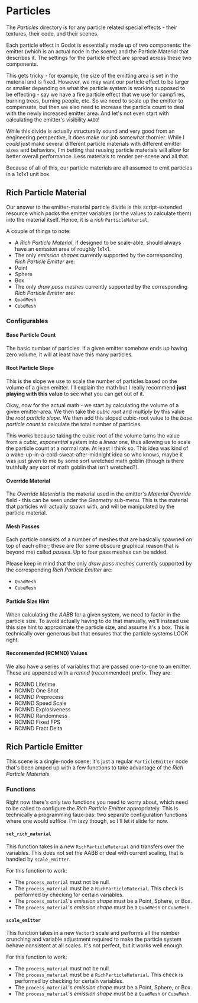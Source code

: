 # Particles
The *Particles* directory is for any particle related special effects - their textures, their code, and their scenes.

Each particle effect in Godot is essentially made up of two components: the emitter (which is an actual node in the scene) and the Particle Material that describes it. The settings for the particle effect are spread across these two components.

This gets tricky - for example, the size of the emitting area is set in the material and is fixed. However, we may want our particle effect to be larger or smaller depending on what the particle system is working supposed to be effecting - say we have a fire particle effect that we use for campfires, burning trees, burning people, etc. So we need to scale up the emitter to compensate, but then we also need to increase the particle count to deal with the newly increased emitter area. And let's not even start with calculating the emitter's visibility `AABB`!

While this divide is actually structurally sound and very good from an engineering perspective, it does make our job somewhat thornier. While I *could* just make several different particle materials with different emitter sizes and behaviors, I'm betting that reusing particle materials will allow for better overall performance. Less materials to render per-scene and all that.

Because of all of this, our particle materials are all assumed to emit particles in a 1x1x1 unit box.

## Rich Particle Material
Our answer to the emitter-material particle divide is this script-extended resource which packs the emitter variables (or the values to calculate them) into the material itself. Hence, it is a *rich* `ParticleMaterial`.

A couple of things to note:

- A *Rich Particle Material*, if designed to be scale-able, should always have an emission area of roughly 1x1x1.
- The only *emission shapes* currently supported by the corresponding *Rich Particle Emitter* are:
 - Point
 - Sphere
 - Box
- The only *draw pass meshes* currently supported by the corresponding *Rich Particle Emitter* are:
 - `QuadMesh`
 - `CubeMesh`


### Configurables
#### Base Particle Count
The basic number of particles. If a given emitter somehow ends up having zero volume, it will at least have this many particles.

#### Root Particle Slope
This is the slope we use to scale the number of particles based on the volume of a given emitter. I'll explain the math but I really recommend **just playing with this value** to see what you can get out of it.

Okay, now for the actual math - we start by calculating the volume of a given emitter-area. We then take the *cubic root* and multiply by this value the *root particle slope*. We then add this sloped cubic-root value to the *base particle count* to calculate the total number of particles.

This works because taking the cubic root of the volume turns the value from a *cubic, exponential* system into a *linear* one, thus allowing us to scale the particle count at a normal rate. At least I think so. This idea was kind of a wake-up-in-a-cold-sweat-after-midnight idea so who knows, maybe it was just given to me by some sort wretched math goblin (though is there truthfully any sort of math goblin that isn't wretched?).

#### Override Material
The *Override Material* is the material used in the emitter's *Material Override* field - this can be seen under the *Geometry* sub-menu. This is the material that particles will actually spawn with, and will be manipulated by the particle material.

#### Mesh Passes
Each particle consists of a number of meshes that are basically spawned on top of each other; these are (for some obscure graphical reason that is beyond me) called *passes*. Up to four pass meshes can be added.

Please keep in mind that the only *draw pass meshes* currently supported by the corresponding *Rich Particle Emitter* are:
 - `QuadMesh`
 - `CubeMesh`

#### Particle Size Hint
When calculating the *AABB* for a given system, we need to factor in the particle
size. To avoid actually having to do that manually, we'll instead use this size hint to approximate the particle size, and assume it's a box. This is technically over-generous but that ensures that the particle systems LOOK right.

#### Recommended (RCMND) Values
We also have a series of variables that are passed one-to-one to an emitter. These are appended with a *rcmnd* (recommended) prefix. They are:

- RCMND Lifetime
- RCMND One Shot
- RCMND Preprocess
- RCMND Speed Scale
- RCMND Explosiveness
- RCMND Randomness
- RCMND Fixed FPS
- RCMND Fract Delta

## Rich Particle Emitter
This scene is a single-node scene; it's just a regular `ParticleEmitter` node that's been amped up with a few functions to take advantage of the *Rich Particle Materials*.

### Functions

Right now there's only two functions you need to worry about, which need to be called to configure the *Rich Particle Emitter* appropriately. This is technically a programming faux-pas: two separate configuration functions where one would suffice. I'm lazy though, so I'll let it slide for now.

#### `set_rich_material`
This function takes in a new `RichParticleMaterial` and transfers over the variables. This does not set the AABB or deal with current scaling, that is handled by `scale_emitter`.

For this function to work:

- The `process_material` must not be null.
- The `process_material` must be a `RichParticleMaterial`. This check is performed by checking for certain variables.
- The `process_material`'s *emission shape* must be a Point, Sphere, or Box.
- The `process_material`'s *emission shape* must be a `QuadMesh` or `CubeMesh`.

#### `scale_emitter`
This function takes in a new `Vector3` scale and performs all the number crunching and variable adjustment required to make the particle system behave consistent at all scales. It's not perfect, but it works well enough.

For this function to work:

- The `process_material` must not be null.
- The `process_material` must be a `RichParticleMaterial`. This check is performed by checking for certain variables.
- The `process_material`'s *emission shape* must be a Point, Sphere, or Box.
- The `process_material`'s *emission shape* must be a `QuadMesh` or `CubeMesh`.